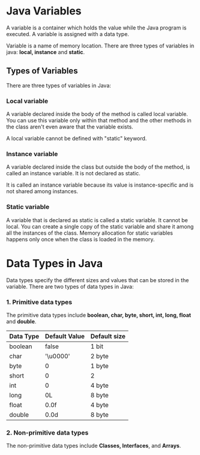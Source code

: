 # Java Variables
A variable is a container which holds the value while the Java program is executed. A variable is assigned with a data type.

Variable is a name of memory location. There are three types of variables in java: **local, instance** and **static**.

## Types of Variables
There are three types of variables in Java:

### Local variable
A variable declared inside the body of the method is called local variable. You can use this variable only within that method and the other methods in the class aren't even aware that the variable exists.

A local variable cannot be defined with "static" keyword.

### Instance variable
A variable declared inside the class but outside the body of the method, is called an instance variable. It is not declared as static.

It is called an instance variable because its value is instance-specific and is not shared among instances.

### Static variable
A variable that is declared as static is called a static variable. It cannot be local. You can create a single copy of the static variable and share it among all the instances of the class. Memory allocation for static variables happens only once when the class is loaded in the memory.

# Data Types in Java

Data types specify the different sizes and values that can be stored in the variable. There are two types of data types in Java:

### 1. Primitive data types
 The primitive data types include **boolean, char, byte, short, int, long, float** and **double**.

| Data Type |	Default Value |	Default size |
| --------- | ------------- | ------------ |
| boolean |	false |	1 bit |
| char |	'\u0000' |	2 byte |
| byte |	0 |	1 byte |
| short |	0 |	2 | byte |
| int |	0 |	4 byte |
| long |	0L |	8 byte |
| float |	0.0f |	4 byte |
| double |	0.0d |	8 byte |

### 2. Non-primitive data types
The non-primitive data types include **Classes, Interfaces**, and **Arrays**.
